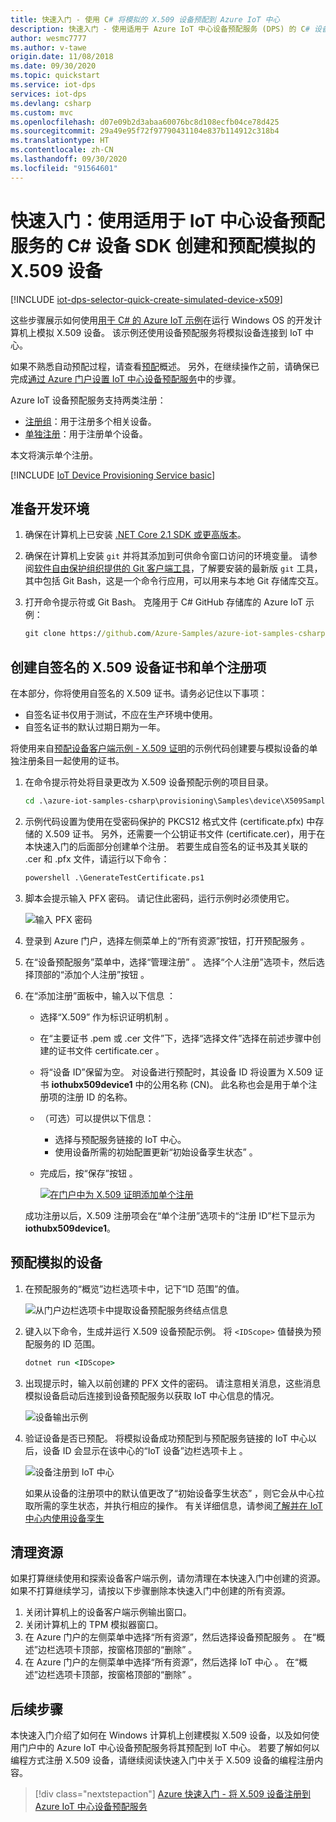 ```yaml
---
title: 快速入门 - 使用 C# 将模拟的 X.509 设备预配到 Azure IoT 中心
description: 快速入门 - 使用适用于 Azure IoT 中心设备预配服务 (DPS) 的 C# 设备 SDK 创建和预配模拟的 X.509 设备。 本快速入门使用单独注册。
author: wesmc7777
ms.author: v-tawe
origin.date: 11/08/2018
ms.date: 09/30/2020
ms.topic: quickstart
ms.service: iot-dps
services: iot-dps
ms.devlang: csharp
ms.custom: mvc
ms.openlocfilehash: d07e09b2d3abaa60076bc8d108ecfb04ce78d425
ms.sourcegitcommit: 29a49e95f72f97790431104e837b114912c318b4
ms.translationtype: HT
ms.contentlocale: zh-CN
ms.lasthandoff: 09/30/2020
ms.locfileid: "91564601"
---
```

# <a name="quickstart-create-and-provision-a-simulated-x509-device-using-c-device-sdk-for-iot-hub-device-provisioning-service"></a>快速入门：使用适用于 IoT 中心设备预配服务的 C# 设备 SDK 创建和预配模拟的 X.509 设备

[!INCLUDE [iot-dps-selector-quick-create-simulated-device-x509](../../includes/iot-dps-selector-quick-create-simulated-device-x509.md)]

这些步骤展示如何使用[用于 C# 的 Azure IoT 示例](https://github.com/Azure-Samples/azure-iot-samples-csharp)在运行 Windows OS 的开发计算机上模拟 X.509 设备。 该示例还使用设备预配服务将模拟设备连接到 IoT 中心。

如果不熟悉自动预配过程，请查看[预配](about-iot-dps.md#provisioning-process)概述。 另外，在继续操作之前，请确保已完成[通过 Azure 门户设置 IoT 中心设备预配服务](./quick-setup-auto-provision.md)中的步骤。 

Azure IoT 设备预配服务支持两类注册：
- [注册组](concepts-service.md#enrollment-group)：用于注册多个相关设备。
- [单独注册](concepts-service.md#individual-enrollment)：用于注册单个设备。

本文将演示单个注册。

[!INCLUDE [IoT Device Provisioning Service basic](../../includes/iot-dps-basic.md)]

<a id="setupdevbox"></a>
## <a name="prepare-the-development-environment"></a>准备开发环境 

1. 确保在计算机上已安装 [.NET Core 2.1 SDK 或更高版本](https://www.microsoft.com/net/download/windows)。 

1. 确保在计算机上安装 `git` 并将其添加到可供命令窗口访问的环境变量。 请参阅[软件自由保护组织提供的 Git 客户端工具](https://git-scm.com/download/)，了解要安装的最新版 `git` 工具，其中包括  Git Bash，这是一个命令行应用，可以用来与本地 Git 存储库交互。 

1. 打开命令提示符或 Git Bash。 克隆用于 C# GitHub 存储库的 Azure IoT 示例：
    
    ```cmd
    git clone https://github.com/Azure-Samples/azure-iot-samples-csharp.git
    ```

## <a name="create-a-self-signed-x509-device-certificate-and-individual-enrollment-entry"></a>创建自签名的 X.509 设备证书和单个注册项

在本部分，你将使用自签名的 X.509 证书。请务必记住以下事项：

* 自签名证书仅用于测试，不应在生产环境中使用。
* 自签名证书的默认过期日期为一年。

将使用来自[预配设备客户端示例 - X.509 证明](https://github.com/Azure-Samples/azure-iot-samples-csharp/tree/master/provisioning/Samples/device/X509Sample)的示例代码创建要与模拟设备的单独注册条目一起使用的证书。


1. 在命令提示符处将目录更改为 X.509 设备预配示例的项目目录。

    ```cmd
    cd .\azure-iot-samples-csharp\provisioning\Samples\device\X509Sample
    ```

2. 示例代码设置为使用在受密码保护的 PKCS12 格式文件 (certificate.pfx) 中存储的 X.509 证书。 另外，还需要一个公钥证书文件 (certificate.cer)，用于在本快速入门的后面部分创建单个注册。 若要生成自签名的证书及其关联的 .cer 和 .pfx 文件，请运行以下命令：

    ```cmd
    powershell .\GenerateTestCertificate.ps1
    ```

3. 脚本会提示输入 PFX 密码。 请记住此密码，运行示例时必须使用它。

    ![ 输入 PFX 密码](./media/quick-create-simulated-device-x509-csharp/generate-certificate.png)  


4. 登录到 Azure 门户，选择左侧菜单上的“所有资源”按钮，打开预配服务  。

5. 在“设备预配服务”菜单中，选择“管理注册”  。 选择“个人注册”选项卡，然后选择顶部的“添加个人注册”按钮   。 

6. 在“添加注册”面板中，输入以下信息  ：
   - 选择“X.509”  作为标识证明机制  。
   - 在“主要证书 .pem 或 .cer 文件”下，选择“选择文件”选择在前述步骤中创建的证书文件 certificate.cer    。
   - 将“设备 ID”保留为空。  对设备进行预配时，其设备 ID 将设置为 X.509 证书 **iothubx509device1** 中的公用名称 (CN)。 此名称也会是用于单个注册项的注册 ID 的名称。 
   - （可选）可以提供以下信息：
       - 选择与预配服务链接的 IoT 中心。
       - 使用设备所需的初始配置更新“初始设备孪生状态”  。
   - 完成后，按“保存”按钮  。 

     [![在门户中为 X.509 证明添加单个注册](./media/quick-create-simulated-device-x509-csharp/device-enrollment.png)](./media/quick-create-simulated-device-x509-csharp/device-enrollment.png#lightbox)
    
   成功注册以后，X.509 注册项会在“单个注册”选项卡的“注册 ID”栏下显示为 **iothubx509device1**。   

## <a name="provision-the-simulated-device"></a>预配模拟的设备

1. 在预配服务的“概览”边栏选项卡中，记下“ID 范围”的值。  

    ![从门户边栏选项卡中提取设备预配服务终结点信息](./media/quick-create-simulated-device-x509-csharp/copy-scope.png) 


2. 键入以下命令，生成并运行 X.509 设备预配示例。 将 `<IDScope>` 值替换为预配服务的 ID 范围。 

    ```cmd
    dotnet run <IDScope>
    ```

3. 出现提示时，输入以前创建的 PFX 文件的密码。 请注意相关消息，这些消息模拟设备启动后连接到设备预配服务以获取 IoT 中心信息的情况。 

    ![设备输出示例](./media/quick-create-simulated-device-x509-csharp/sample-output.png) 

4. 验证设备是否已预配。 将模拟设备成功预配到与预配服务链接的 IoT 中心以后，设备 ID 会显示在该中心的“IoT 设备”边栏选项卡上  。 

    ![设备注册到 IoT 中心](./media/quick-create-simulated-device-x509-csharp/registration.png) 

    如果从设备的注册项中的默认值更改了“初始设备孪生状态”  ，则它会从中心拉取所需的孪生状态，并执行相应的操作。 有关详细信息，请参阅[了解并在 IoT 中心内使用设备孪生](../iot-hub/iot-hub-devguide-device-twins.md)


## <a name="clean-up-resources"></a>清理资源

如果打算继续使用和探索设备客户端示例，请勿清理在本快速入门中创建的资源。 如果不打算继续学习，请按以下步骤删除本快速入门中创建的所有资源。

1. 关闭计算机上的设备客户端示例输出窗口。
1. 关闭计算机上的 TPM 模拟器窗口。
1. 在 Azure 门户的左侧菜单中选择“所有资源”，然后选择设备预配服务  。 在“概述”边栏选项卡顶部，按窗格顶部的“删除”   。  
1. 在 Azure 门户的左侧菜单中选择“所有资源”，然后选择 IoT 中心  。 在“概述”边栏选项卡顶部，按窗格顶部的“删除”   。  

## <a name="next-steps"></a>后续步骤

本快速入门介绍了如何在 Windows 计算机上创建模拟 X.509 设备，以及如何使用门户中的 Azure IoT 中心设备预配服务将其预配到 IoT 中心。 若要了解如何以编程方式注册 X.509 设备，请继续阅读快速入门中关于 X.509 设备的编程注册内容。 

> [!div class="nextstepaction"]
> [Azure 快速入门 - 将 X.509 设备注册到 Azure IoT 中心设备预配服务](quick-enroll-device-x509-csharp.md)
